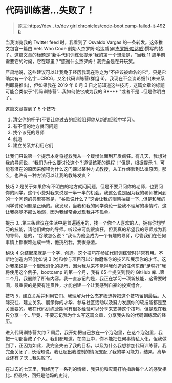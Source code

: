 # 代码训练营...失败了！

> 原文:[https://dev . to/dev girl chronicles/code-boot camp-failed-it-492 b](https://dev.to/devgirlchronicles/code-bootcamp-failed-it-492b)

当我浏览我的 Twitter feed 时，我看到了 Osvaldo Vargas 的一条转发。这条推文包含一篇由 Vets Who Code 创始人杰罗姆·哈达威([@杰罗姆·哈达威](https://dev.to/jeromehardaway))撰写的帖子。这篇文章的标题是“新手代码训练营提示”我的第一个想法是，“当我 11 周半前需要它的时候，它在哪里？”感谢什么杰罗姆！我完全是在开玩笑。

严肃地说，这些建议可以让我免于经历我现在称之为“不应该被命名的它”，只是它确实有一个名字...CBC6，又名代码训练营(群组 6)。我现在不会谈论细节(未来系列即将推出)，但如果我在 2019 年 6 月 3 日之前知道这些技巧，这篇文章的标题可能会类似于“代码训练营”...我如何使它成为我的 B**** "或者不是...但是你明白了。

这篇文章提到了 5 个技巧:

1.  清空你的杯子(不要让你过去的经验阻碍你从新的经验中学习)。
2.  有不懂的地方就问问题
3.  找个该死的导师
4.  创造
5.  建立关系并利用它们

让我们只说第一个提示本身将拯救我从一个缓慢体面到开发疯狂。有几天，我想对我的导师说，“我们为什么要讨论这个？遵循该死的课程！”但是，根据提示 1，可能有潜在的原因来解释为什么这门课以某种方式教授，从工作经验到法律原因。那么，也许有一种方法可以让我的教练发疯？

技巧 2 是关于如果你有不明白的地方就问问题，但是不要只问你的老师，也要问你的同学。这个小费对我来说是一半一半的机会。我这么说是因为我的老师被问到的一个问题的典型答案是，“谷歌说什么？”这会让我的眼睛抽搐一下...但是和我的同学讨论问题是正确的。我发现，当我和我的同学谈论一些我不理解的事情时，这让我感觉不那么脆弱，因为我经常会发现我并不孤单。

提示 3...第三条建议在生活中是普遍适用的，找一个你个人喜欢的人，拥有你想学习的技能，请他们做你的导师。听起来可能很疯狂，但我真的希望我的导师成为我的导师。是的，“谷歌怎么说？”我认为他会成为一个有趣的导师，尽管我们在任何事情上都很难达成一致，他挑战我，我很感激。

秘诀 4 总结起来就是一个字，创造。这个技巧在参加代码训练营时非常有用。不断地创造内容(比如说 3 次)和参与项目可以让你磨练你的技艺和展示你的才华。这对我来说是一个很难消化的提示，因为我从来不觉得我创造的任何东西“足够好”我将使用这个例子，bootcamp 的第一个月，我有 65 个提交到我的 GitHub 库...第二个月，我删除了所有内容。我一直忘记的是，我正在学习一项新技能，这需要时间，最重要的是要有连贯性，才能创建一个让我感到自豪的投资组合。

技巧 5，建立关系并利用它们。我理解为什么杰罗姆选择把这个技巧留到最后。人际交往、建立关系、展示你的才华、参与社区活动以及努力发展你的软技能都是至关重要的。我在代码训练营期间有很多经验可以分享来支持这个技巧，但是现在我只分享一个...毕竟，不要忘记我为什么写这篇文章，分享我失败的代码训练营的经历。

进入代码训练营大约 7 周后，我开始把自己放在一个泡泡里，在这个泡泡里，我把一切都当成了个人。我们都知道，在商业中，你不能把任何事情私人化，但我做到了，正因为如此，我完全失去了我的目标，以及为什么我想参加代码训练营。我完全关闭了...长话短说，我让超出我控制的情况支配了我的学习能力，结果，离毕业还有 7 天...我失败了。

在过去的七天里，我经历了一系列的情绪，我只能和灭霸打响指后每个人的感受相比...但最终，回归是他妈的史诗。
